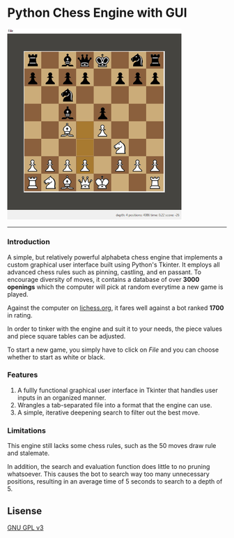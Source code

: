 # Python Chess Engine with GUI

<img src="docs/engine_screenshot.png" alt="drawing" width="400"/>

<hr>

### Introduction
A simple, but relatively powerful alphabeta chess engine that implements a custom graphical user interface built using Python's Tkinter. It employs all advanced chess rules such as pinning, castling, and en passant. To encourage diversity of moves, it contains a database of over <strong>3000 openings</strong> which the computer will pick at random everytime a new game is played.

Against the computer on <a href="https://lichess.org/">lichess.org</a>, it fares well against a bot ranked <strong>1700</strong> in rating.

In order to tinker with the engine and suit it to your needs, the piece values and piece square tables can be adjusted.

To start a new game, you simply have to click on <i>File</i> and you can choose whether to start as white or black.

### Features

1. A fullly functional graphical user interface in Tkinter that handles user inputs in an organized manner.
2. Wrangles a tab-separated file into a format that the engine can use.
3. A simple, iterative deepening search to filter out the best move.

### Limitations

This engine still lacks some chess rules, such as the 50 moves draw rule and stalemate.

In addition, the search and evaluation function does little to no pruning whatsoever. This causes the bot to search way too many unnecessary positions, resulting in an average time of 5 seconds to search to a depth of 5.

## Lisense

<a href="https://www.gnu.org/licenses/gpl-3.0.en.html">GNU GPL v3</a>

